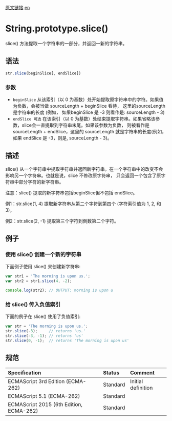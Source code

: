 <a href="https://developer.mozilla.org/zh-CN/docs/Web/JavaScript/Reference/Global_Objects/String/slice" target="_blank">原文链接</a>
<a href="https://developer.mozilla.org/en-US/docs/Web/JavaScript/Reference/Global_Objects/String/slice" target="_blank">en</a>

# String.prototype.slice()

slice() 方法提取一个字符串的一部分，并返回一新的字符串。

## 语法

```javascript
str.slice(beginSlice[, endSlice])
```

### 参数

* `beginSlice` 从该索引（以 0 为基数）处开始提取原字符串中的字符。如果值为负数，会被当做 sourceLength + beginSlice 看待，
这里的sourceLength 是字符串的长度 (例如， 如果beginSlice 是 -3 则看作是: sourceLength - 3)
* `endSlice 可选` 在该索引（以 0 为基数）处结束提取字符串。如果省略该参数，slice会一直提取到字符串末尾。如果该参数为负数，
则被看作是 sourceLength + endSlice，这里的 sourceLength 就是字符串的长度(例如，如果 endSlice 是 -3，则是, sourceLength - 3)。

## 描述

slice() 从一个字符串中提取字符串并返回新字符串。在一个字符串中的改变不会影响另一个字符串。也就是说，slice 不修改原字符串，
只会返回一个包含了原字符串中部分字符的新字符串。

<p class="warning">注意：slice() 提取的新字符串包括beginSlice但不包括 endSlice。</p>

例1：str.slice(1, 4) 提取新字符串从第二个字符到第四个 (字符索引值为 1, 2, 和 3)。

例2：str.slice(2, -1) 提取第三个字符到倒数第二个字符。

## 例子

### 使用 slice() 创建一个新的字符串

下面例子使用 slice() 来创建新字符串:

```javascript
var str1 = 'The morning is upon us.';
var str2 = str1.slice(4, -2);

console.log(str2); // OUTPUT: morning is upon u
```

### 给 slice() 传入负值索引

下面的例子在 slice() 使用了负值索引:

```javascript
var str = 'The morning is upon us.';
str.slice(-3);     // returns 'us.'
str.slice(-3, -1); // returns 'us'
str.slice(0, -1);  // returns 'The morning is upon us'
```

## 规范

| Specification                           | Status   | Comment            |
|:----------------------------------------|:---------|:-------------------|
| ECMAScript 3rd Edition (ECMA-262)       | Standard | Initial definition |
| ECMAScript 5.1 (ECMA-262)               | Standard |                    |
| ECMAScript 2015 (6th Edition, ECMA-262) | Standard |                    |
